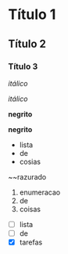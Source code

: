 # Título 1

## Título 2

### Título 3

*itálico*

_itálico_

**negrito**

__negrito__

- lista
- de
- cosias

~~razurado

1. enumeracao
2. de
3. coisas

- [ ] lista
- [ ] de
- [x] tarefas